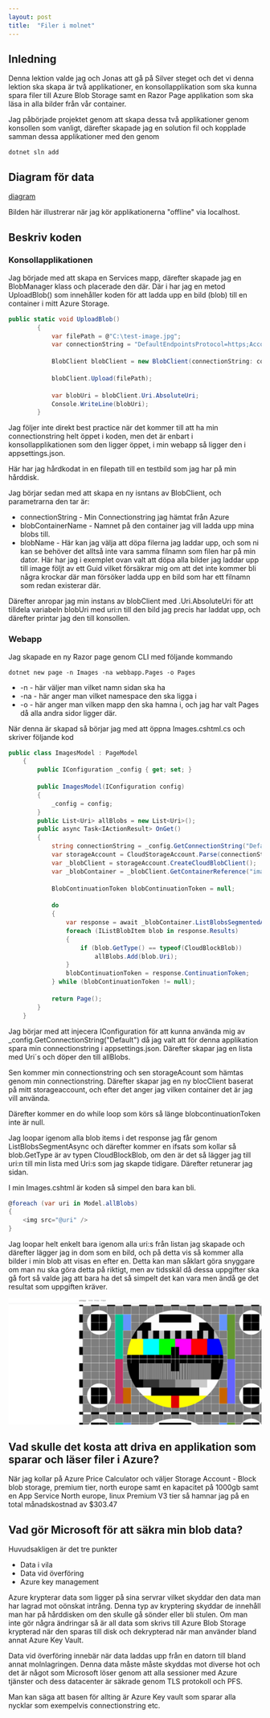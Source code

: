 ```yaml
---
layout: post
title:  "Filer i molnet"
---
```


## Inledning

Denna lektion valde jag och Jonas att gå på Silver steget och det vi denna lektion ska skapa är två applikationer, en konsollapplikation som ska kunna spara filer till Azure Blob Storage samt en Razor Page applikation som ska läsa in alla bilder från vår container. 

Jag påbörjade projektet genom att skapa dessa två applikationer genom konsollen som vanligt, därefter skapade jag en solution fil och kopplade samman dessa applikationer med den genom 
```
dotnet sln add 
```

## Diagram för data

[diagram](https://github.com/Spuute/blog/blob/main/img/lesson08.drawio.png?raw=true)

Bilden här illustrerar när jag kör applikationerna "offline" via localhost. 

## Beskriv koden

### Konsollapplikationen

Jag började med att skapa en Services mapp, därefter skapade jag en BlobManager klass och placerade den där. Där i har jag en metod UploadBlob() som innehåller koden för att ladda upp en bild (blob) till en container i mitt Azure Storage. 

```csharp
public static void UploadBlob()
        {
            var filePath = @"C:\test-image.jpg";
            var connectionString = "DefaultEndpointsProtocol=https;AccountName=lesson07gold;AccouaaaaaaaaaaaMqRSLUBsibHK/eH5FAV1F24pghALDnTHQh1DOvIovgKm+mnXZm/SC43kGhgkqOp6Cqw==;EndpointSuffix=core.windows.net";

            BlobClient blobClient = new BlobClient(connectionString: connectionString, blobContainerName: "imagesba0bde9d-ae96-4310-a026-bd3d81af150d", blobName: $"image{Guid.NewGuid().ToString()}.jpg");

            blobClient.Upload(filePath);

            var blobUri = blobClient.Uri.AbsoluteUri;
            Console.WriteLine(blobUri);
        }
```
Jag följer inte direkt best practice när det kommer till att ha min connectionstring helt öppet i koden, men det är enbart i konsollapplikationen som den ligger öppet, i min webapp så ligger den i appsettings.json. 

Här har jag hårdkodat in en filepath till en testbild som jag har på min hårddisk. 

Jag börjar sedan med att skapa en ny isntans av BlobClient, och parametrarna den tar är:
* connectionString - Min Connectionstring jag hämtat från Azure
* blobContainerName - Namnet på den container jag vill ladda upp mina blobs till. 
* blobName - Här kan jag välja att döpa filerna jag laddar upp, och som ni kan se behöver det alltså inte vara samma filnamn som filen har på min dator. Här har jag i exemplet ovan valt att döpa alla bilder jag laddar upp till image följt av ett Guid vilket försäkrar mig om att det inte kommer bli några krockar där man försöker ladda upp en bild som har ett filnamn som redan existerar där. 

Därefter anropar jag min instans av blobClient med .Uri.AbsoluteUri för att tilldela variabeln blobUri med uri:n till den bild jag precis har laddat upp, och därefter printar jag den till konsollen. 

### Webapp

Jag skapade en ny Razor page genom CLI med följande kommando
```
dotnet new page -n Images -na webbapp.Pages -o Pages
```

* -n - här väljer man vilket namn sidan ska ha
* -na - här anger man vilket namespace den ska ligga i
* -o - här anger man vilken mapp den ska hamna i, och jag har valt Pages då alla andra sidor ligger där. 

När denna är skapad så börjar jag med att öppna Images.cshtml.cs och skriver följande kod

```csharp
public class ImagesModel : PageModel
    {
        public IConfiguration _config { get; set; }
        
        public ImagesModel(IConfiguration config)
        {
            _config = config;
        }
        public List<Uri> allBlobs = new List<Uri>();
        public async Task<IActionResult> OnGet()
        {
            string connectionString = _config.GetConnectionString("Default");
            var storageAccount = CloudStorageAccount.Parse(connectionString);
            var _blobClient = storageAccount.CreateCloudBlobClient();
            var _blobContainer = _blobClient.GetContainerReference("imagesba0bde9d-ae96-4310-a026-bd3d81af150d");

            BlobContinuationToken blobContinuationToken = null;

            do
            {
                var response = await _blobContainer.ListBlobsSegmentedAsync(blobContinuationToken);
                foreach (IListBlobItem blob in response.Results)
                {
                    if (blob.GetType() == typeof(CloudBlockBlob))
                        allBlobs.Add(blob.Uri);
                }
                blobContinuationToken = response.ContinuationToken;
            } while (blobContinuationToken != null);

            return Page();
        }
    }
```

Jag börjar med att injecera IConfiguration för att kunna använda mig av _config.GetConnectionString("Default") då jag valt att för denna applikation spara min connectionstring i appsettings.json. 
Därefter skapar jag en lista med Uri´s och döper den till allBlobs. 

Sen kommer min connectionstring och sen storageAcount som hämtas genom min connectionstring. 
Därefter skapar jag en ny blocClient baserat på mitt storageaccount, och efter det anger jag vilken container det är jag vill använda. 

Därefter kommer en do while loop som körs så länge blobcontinuationToken inte är null. 

Jag loopar igenom alla blob items i det response jag får genom ListBlobsSegmentAsync och därefter kommer en ifsats som kollar så blob.GetType är av typen CloudBlockBlob, om den är det så lägger jag till uri:n till min lista med Uri:s som jag skapde tidigare. 
Därefter retunerar jag sidan. 

I min Images.cshtml är koden så simpel den bara kan bli. 

```csharp
@foreach (var uri in Model.allBlobs)
{
    <img src="@uri" />
}
```
Jag loopar helt enkelt bara igenom alla uri:s från listan jag skapade och därefter lägger jag in dom som en bild, och på detta vis så kommer alla bilder i min blob att visas en efter en. Detta kan man såklart göra snyggare om man nu ska göra detta på riktigt, men av tidsskäl då dessa uppgifter ska gå fort så valde jag att bara ha det så simpelt det kan vara men ändå ge det resultat som uppgiften kräver. 

![webapp](https://github.com/Spuute/blog/blob/main/img/webapp1.png?raw=true)

## Vad skulle det kosta att driva en applikation som sparar och läser filer i Azure?

När jag kollar på Azure Price Calculator och väljer 
Storage Account - Block blob storage, premium tier, north europe samt en kapacitet på 1000gb 
samt en App Service North europe, linux Premium V3 tier så hamnar jag på en total månadskostnad av $303.47

## Vad gör Microsoft för att säkra min blob data?

Huvudsakligen är det tre punkter 

* Data i vila
* Data vid överföring
* Azure key management 

Azure krypterar data som ligger på sina servrar vilket skyddar den data man har lagrad mot oönskat intrång. Denna typ av kryptering skyddar de innehåll man har på hårddisken om den skulle gå sönder eller bli stulen. 
Om man inte gör några ändringar så är all data som skrivs till Azure Blob Storage krypterad när den sparas till disk och dekrypterad när man använder bland annat Azure Key Vault.

Data vid överföring innebär när data laddas upp från en datorn till bland annat molnlagringen. Denna data måste måste skyddas mot diverse hot och det är något som Microsoft löser genom att alla sessioner med Azure tjänster och dess datacenter  är säkrade genom TLS protokoll och PFS. 

Man kan säga att basen för allting är Azure Key vault som sparar alla nycklar som exempelvis connectionstring etc. 